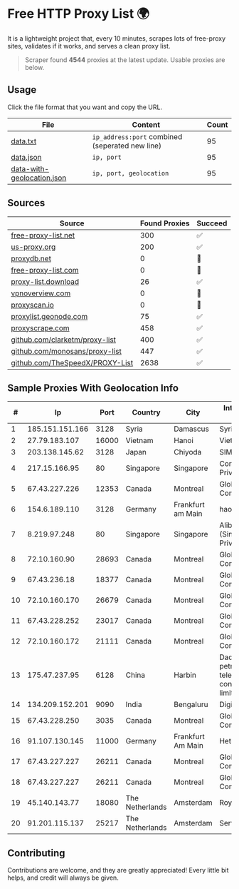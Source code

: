
# Free HTTP Proxy List 🌍

It is a lightweight project that, every 10 minutes, scrapes lots of free-proxy sites, validates if it works, and serves a clean proxy list.


> Scraper found **4544** proxies at the latest update. Usable proxies are below.

## Usage

Click the file format that you want and copy the URL.


|File|Content|Count|
|----|-------|-----|
|[data.txt](https://raw.githubusercontent.com/themiralay/Proxy-List-World/master/data.txt)|`ip_address:port` combined (seperated new line)|95|
|[data.json](https://raw.githubusercontent.com/themiralay/Proxy-List-World/master/data.json)|`ip, port`|95|
|[data-with-geolocation.json](https://raw.githubusercontent.com/themiralay/Proxy-List-World/master/data-with-geolocation.json)|`ip, port, geolocation`|95|

## Sources

|Source|Found Proxies|Succeed|
|------|-------------|-------|
|[free-proxy-list.net](https://free-proxy-list.net)|300|✅|
|[us-proxy.org](https://www.us-proxy.org)|200|✅|
|[proxydb.net](http://proxydb.net)|0|🚫|
|[free-proxy-list.com](https://free-proxy-list.com/?page=&port=&type%5B%5D=http&type%5B%5D=https&up_time=0&search=Search)|0|🚫|
|[proxy-list.download](https://www.proxy-list.download/HTTP)|26|✅|
|[vpnoverview.com](https://vpnoverview.com/privacy/anonymous-browsing/free-proxy-servers)|0|🚫|
|[proxyscan.io](https://www.proxyscan.io)|0|🚫|
|[proxylist.geonode.com](https://proxylist.geonode.com/api/proxy-list?limit=300&page=1&sort_by=lastChecked&sort_type=desc&protocols=http,https)|75|✅|
|[proxyscrape.com](https://api.proxyscrape.com/v2/?request=displayproxies&protocol=http&timeout=10000&country=all&ssl=all&anonymity=all)|458|✅|
|[github.com/clarketm/proxy-list](https://raw.githubusercontent.com/clarketm/proxy-list/master/proxy-list-raw.txt)|400|✅|
|[github.com/monosans/proxy-list](https://raw.githubusercontent.com/monosans/proxy-list/main/proxies/http.txt)|447|✅|
|[github.com/TheSpeedX/PROXY-List](https://raw.githubusercontent.com/TheSpeedX/PROXY-List/master/http.txt)|2638|✅|


## Sample Proxies With Geolocation Info

|#|Ip|Port|Country|City|Internet Service Provider|
|-|--|----|-------|----|-------------------------|
|1|185.151.151.166|3128|Syria|Damascus|Syrian Telecom|
|2|27.79.183.107|16000|Vietnam|Hanoi|Viettel Corporation|
|3|203.138.145.62|3128|Japan|Chiyoda|SIMPLEIA|
|4|217.15.166.95|80|Singapore|Singapore|Contabo Asia Private Limited|
|5|67.43.227.226|12353|Canada|Montreal|GloboTech Communications|
|6|154.6.189.110|3128|Germany|Frankfurt am Main|haoxiangyun|
|7|8.219.97.248|80|Singapore|Singapore|Alibaba Cloud (Singapore) Private Limited|
|8|72.10.160.90|28693|Canada|Montreal|GloboTech Communications|
|9|67.43.236.18|18377|Canada|Montreal|GloboTech Communications|
|10|72.10.160.170|26679|Canada|Montreal|GloboTech Communications|
|11|67.43.228.252|23017|Canada|Montreal|GloboTech Communications|
|12|72.10.160.172|21111|Canada|Montreal|GloboTech Communications|
|13|175.47.237.95|6128|China|Harbin|Daqing zhongji petroleum telecommunication construction limited cpmpany|
|14|134.209.152.201|9090|India|Bengaluru|DigitalOcean, LLC|
|15|67.43.228.250|3035|Canada|Montreal|GloboTech Communications|
|16|91.107.130.145|11000|Germany|Frankfurt Am Main|Hetzner Online AG|
|17|67.43.227.227|26211|Canada|Montreal|GloboTech Communications|
|18|67.43.227.227|26211|Canada|Montreal|GloboTech Communications|
|19|45.140.143.77|18080|The Netherlands|Amsterdam|RoyaleHosting BV|
|20|91.201.115.137|25217|The Netherlands|Amsterdam|Servers Tech Fzco|



## Contributing

Contributions are welcome, and they are greatly appreciated! Every
little bit helps, and credit will always be given.

